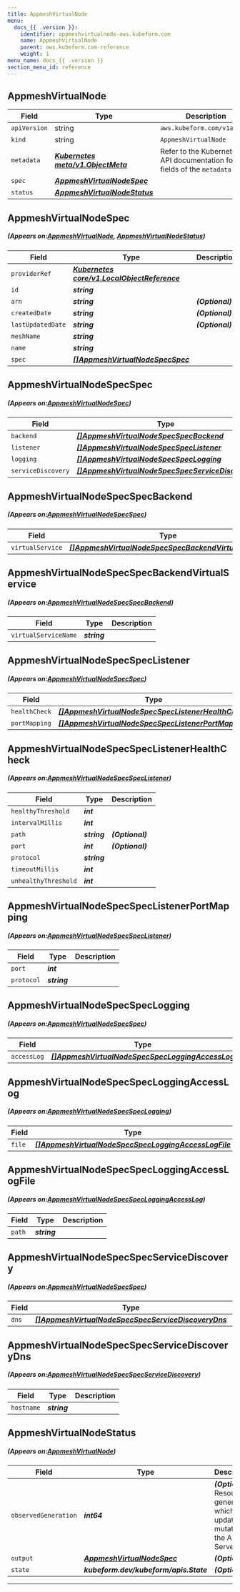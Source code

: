 ```yaml
---
title: AppmeshVirtualNode
menu:
  docs_{{ .version }}:
    identifier: appmeshvirtualnode-aws.kubeform.com
    name: AppmeshVirtualNode
    parent: aws.kubeform.com-reference
    weight: 1
menu_name: docs_{{ .version }}
section_menu_id: reference
---
```


## AppmeshVirtualNode
| Field | Type | Description |
| ------ | ----- | ----------- |
| `apiVersion` | string | `aws.kubeform.com/v1alpha1` |
|    `kind` | string | `AppmeshVirtualNode` |
| `metadata` | ***[Kubernetes meta/v1.ObjectMeta](https://kubernetes.io/docs/reference/generated/kubernetes-api/v1.13/#objectmeta-v1-meta)***|Refer to the Kubernetes API documentation for the fields of the `metadata` field.|
| `spec` | ***[AppmeshVirtualNodeSpec](#AppmeshVirtualNodeSpec)***||
| `status` | ***[AppmeshVirtualNodeStatus](#AppmeshVirtualNodeStatus)***||
## AppmeshVirtualNodeSpec
##### (Appears on:[AppmeshVirtualNode](#AppmeshVirtualNode), [AppmeshVirtualNodeStatus](#AppmeshVirtualNodeStatus))
| Field | Type | Description |
| ------ | ----- | ----------- |
| `providerRef` | ***[Kubernetes core/v1.LocalObjectReference](https://kubernetes.io/docs/reference/generated/kubernetes-api/v1.13/#localobjectreference-v1-core)***||
| `id` | ***string***||
| `arn` | ***string***| ***(Optional)*** |
| `createdDate` | ***string***| ***(Optional)*** |
| `lastUpdatedDate` | ***string***| ***(Optional)*** |
| `meshName` | ***string***||
| `name` | ***string***||
| `spec` | ***[[]AppmeshVirtualNodeSpecSpec](#AppmeshVirtualNodeSpecSpec)***||
## AppmeshVirtualNodeSpecSpec
##### (Appears on:[AppmeshVirtualNodeSpec](#AppmeshVirtualNodeSpec))
| Field | Type | Description |
| ------ | ----- | ----------- |
| `backend` | ***[[]AppmeshVirtualNodeSpecSpecBackend](#AppmeshVirtualNodeSpecSpecBackend)***| ***(Optional)*** |
| `listener` | ***[[]AppmeshVirtualNodeSpecSpecListener](#AppmeshVirtualNodeSpecSpecListener)***| ***(Optional)*** |
| `logging` | ***[[]AppmeshVirtualNodeSpecSpecLogging](#AppmeshVirtualNodeSpecSpecLogging)***| ***(Optional)*** |
| `serviceDiscovery` | ***[[]AppmeshVirtualNodeSpecSpecServiceDiscovery](#AppmeshVirtualNodeSpecSpecServiceDiscovery)***| ***(Optional)*** |
## AppmeshVirtualNodeSpecSpecBackend
##### (Appears on:[AppmeshVirtualNodeSpecSpec](#AppmeshVirtualNodeSpecSpec))
| Field | Type | Description |
| ------ | ----- | ----------- |
| `virtualService` | ***[[]AppmeshVirtualNodeSpecSpecBackendVirtualService](#AppmeshVirtualNodeSpecSpecBackendVirtualService)***| ***(Optional)*** |
## AppmeshVirtualNodeSpecSpecBackendVirtualService
##### (Appears on:[AppmeshVirtualNodeSpecSpecBackend](#AppmeshVirtualNodeSpecSpecBackend))
| Field | Type | Description |
| ------ | ----- | ----------- |
| `virtualServiceName` | ***string***||
## AppmeshVirtualNodeSpecSpecListener
##### (Appears on:[AppmeshVirtualNodeSpecSpec](#AppmeshVirtualNodeSpecSpec))
| Field | Type | Description |
| ------ | ----- | ----------- |
| `healthCheck` | ***[[]AppmeshVirtualNodeSpecSpecListenerHealthCheck](#AppmeshVirtualNodeSpecSpecListenerHealthCheck)***| ***(Optional)*** |
| `portMapping` | ***[[]AppmeshVirtualNodeSpecSpecListenerPortMapping](#AppmeshVirtualNodeSpecSpecListenerPortMapping)***||
## AppmeshVirtualNodeSpecSpecListenerHealthCheck
##### (Appears on:[AppmeshVirtualNodeSpecSpecListener](#AppmeshVirtualNodeSpecSpecListener))
| Field | Type | Description |
| ------ | ----- | ----------- |
| `healthyThreshold` | ***int***||
| `intervalMillis` | ***int***||
| `path` | ***string***| ***(Optional)*** |
| `port` | ***int***| ***(Optional)*** |
| `protocol` | ***string***||
| `timeoutMillis` | ***int***||
| `unhealthyThreshold` | ***int***||
## AppmeshVirtualNodeSpecSpecListenerPortMapping
##### (Appears on:[AppmeshVirtualNodeSpecSpecListener](#AppmeshVirtualNodeSpecSpecListener))
| Field | Type | Description |
| ------ | ----- | ----------- |
| `port` | ***int***||
| `protocol` | ***string***||
## AppmeshVirtualNodeSpecSpecLogging
##### (Appears on:[AppmeshVirtualNodeSpecSpec](#AppmeshVirtualNodeSpecSpec))
| Field | Type | Description |
| ------ | ----- | ----------- |
| `accessLog` | ***[[]AppmeshVirtualNodeSpecSpecLoggingAccessLog](#AppmeshVirtualNodeSpecSpecLoggingAccessLog)***| ***(Optional)*** |
## AppmeshVirtualNodeSpecSpecLoggingAccessLog
##### (Appears on:[AppmeshVirtualNodeSpecSpecLogging](#AppmeshVirtualNodeSpecSpecLogging))
| Field | Type | Description |
| ------ | ----- | ----------- |
| `file` | ***[[]AppmeshVirtualNodeSpecSpecLoggingAccessLogFile](#AppmeshVirtualNodeSpecSpecLoggingAccessLogFile)***| ***(Optional)*** |
## AppmeshVirtualNodeSpecSpecLoggingAccessLogFile
##### (Appears on:[AppmeshVirtualNodeSpecSpecLoggingAccessLog](#AppmeshVirtualNodeSpecSpecLoggingAccessLog))
| Field | Type | Description |
| ------ | ----- | ----------- |
| `path` | ***string***||
## AppmeshVirtualNodeSpecSpecServiceDiscovery
##### (Appears on:[AppmeshVirtualNodeSpecSpec](#AppmeshVirtualNodeSpecSpec))
| Field | Type | Description |
| ------ | ----- | ----------- |
| `dns` | ***[[]AppmeshVirtualNodeSpecSpecServiceDiscoveryDns](#AppmeshVirtualNodeSpecSpecServiceDiscoveryDns)***||
## AppmeshVirtualNodeSpecSpecServiceDiscoveryDns
##### (Appears on:[AppmeshVirtualNodeSpecSpecServiceDiscovery](#AppmeshVirtualNodeSpecSpecServiceDiscovery))
| Field | Type | Description |
| ------ | ----- | ----------- |
| `hostname` | ***string***||
## AppmeshVirtualNodeStatus
##### (Appears on:[AppmeshVirtualNode](#AppmeshVirtualNode))
| Field | Type | Description |
| ------ | ----- | ----------- |
| `observedGeneration` | ***int64***| ***(Optional)*** Resource generation, which is updated on mutation by the API Server.|
| `output` | ***[AppmeshVirtualNodeSpec](#AppmeshVirtualNodeSpec)***| ***(Optional)*** |
| `state` | ***kubeform.dev/kubeform/apis.State***| ***(Optional)*** |
---
